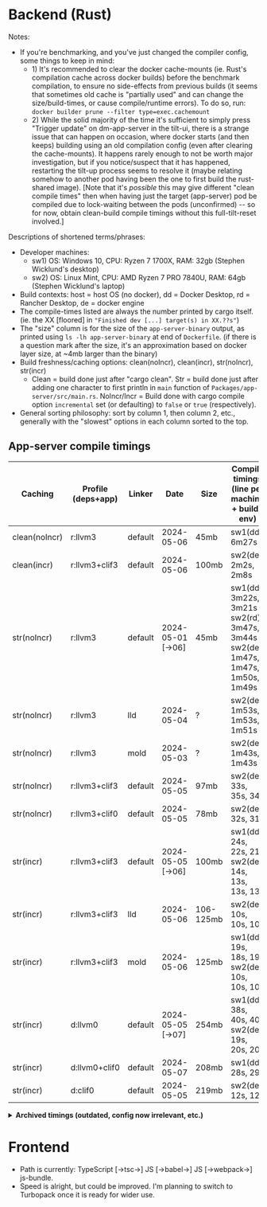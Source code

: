 # Backend (Rust)

Notes:
* If you're benchmarking, and you've just changed the compiler config, some things to keep in mind:
	* 1\) It's recommended to clear the docker cache-mounts (ie. Rust's compilation cache across docker builds) before the benchmark compilation, to ensure no side-effects from previous builds (it seems that sometimes old cache is "partially used" and can change the size/build-times, or cause compile/runtime errors). To do so, run: `docker builder prune --filter type=exec.cachemount`
	* 2\) While the solid majority of the time it's sufficient to simply press "Trigger update" on dm-app-server in the tilt-ui, there is a strange issue that can happen on occasion, where docker starts (and then keeps) building using an old compilation config (even after clearing the cache-mounts). It happens rarely enough to not be worth major investigation, but if you notice/suspect that it has happened, restarting the tilt-up process seems to resolve it (maybe relating somehow to another pod having been the one to first build the rust-shared image). [Note that it's *possible* this may give different "clean compile times" then when having just the target (app-server) pod be compiled due to lock-waiting between the pods (unconfirmed) -- so for now, obtain clean-build compile timings without this full-tilt-reset involved.]

Descriptions of shortened terms/phrases:
* Developer machines:
	* sw1\) OS: Windows 10, CPU: Ryzen 7 1700X, RAM: 32gb (Stephen Wicklund's desktop)
	* sw2\) OS: Linux Mint, CPU: AMD Ryzen 7 PRO 7840U, RAM: 64gb (Stephen Wicklund's laptop)
* Build contexts: host = host OS (no docker), dd = Docker Desktop, rd = Rancher Desktop, de = docker engine
* The compile-times listed are always the number printed by cargo itself. (ie. the XX [floored] in `"Finished dev [...] target(s) in XX.??s"`)
* The "size" column is for the size of the `app-server-binary` output, as printed using `ls -lh app-server-binary` at end of `Dockerfile`. (if there is a question mark after the size, it's an approximation based on docker layer size, at ~4mb larger than the binary)
* Build freshness/caching options: clean(noIncr), clean(incr), str(noIncr), str(incr)
	* Clean = build done just after "cargo clean". Str = build done just after adding one character to first println in `main` function of `Packages/app-server/src/main.rs`. NoIncr/Incr = Build done with cargo compile option `incremental` set (or defaulting) to `false` or `true` (respectively).
* General sorting philosophy: sort by column 1, then column 2, etc., generally with the "slowest" options in each column sorted to the top.

## App-server compile timings

| Caching       | Profile (deps+app) | Linker | Date          | Size      | Compile timings (line per machine + build-env) |
| -             | -             | -       | -                 | -         | - |
| clean(noIncr) | r:llvm3       | default | 2024-05-06        | 45mb      | sw1(dd): 6m27s |
| clean(incr)   | r:llvm3+clif3 | default | 2024-05-06        | 100mb     | sw2(de): 2m2s, 2m8s |
| str(noIncr)   | r:llvm3       | default | 2024-05-01 [->06] | 45mb      | sw1(dd): 3m22s, 3m21s <br> sw2(rd): 3m47s, 3m44s <br> sw2(de): 1m47s, 1m47s, 1m50s, 1m49s |
| str(noIncr)   | r:llvm3       | lld     | 2024-05-04        | ?         | sw2(de): 1m53s, 1m53s, 1m51s |
| str(noIncr)   | r:llvm3       | mold    | 2024-05-03        | ?         | sw2(de): 1m43s, 1m43s |
| str(noIncr)   | r:llvm3+clif3 | default | 2024-05-05        | 97mb      | sw2(de): 33s, 35s, 34s |
| str(noIncr)   | r:llvm3+clif0 | default | 2024-05-05        | 78mb      | sw2(de): 32s, 31s |
| str(incr)     | r:llvm3+clif3 | default | 2024-05-05 [->06] | 100mb     | sw1(dd): 24s, 22s, 21s <br> sw2(de): 14s, 13s, 13s, 13s |
| str(incr)     | r:llvm3+clif3 | lld     | 2024-05-06        | 106-125mb | sw2(de): 10s, 10s, 10s |
| str(incr)     | r:llvm3+clif3 | mold    | 2024-05-06        | 125mb     | sw1(dd): 19s, 18s, 19s <br> sw2(de): 10s, 10s, 10s |
| str(incr)     | d:llvm0       | default | 2024-05-05 [->07] | 254mb     | sw1(dd): 38s, 40s, 40s <br> sw2(de): 19s, 20s, 20s |
| str(incr)     | d:llvm0+clif0 | default | 2024-05-07        | 208mb     | sw1(dd): 28s, 29s |
| str(incr)     | d:clif0       | default | 2024-05-05        | 219mb     | sw2(de): 12s, 12s |

<details><summary><b>Archived timings (outdated, config now irrelevant, etc.)</b></summary>

| Caching       | Profile (deps+app) | Linker | Date        | Size      | Compile timings (line per machine + build-env) |
| -             | -             | -       | -               | -         | - |
| ?             | d:llvm0       | default | 2023-05-26      | ?         | sw1(ho): 7m01s, 5m19s, 5m11s |
| ?             | d:llvm0       | mold    | 2023-05-26      | ?         | sw1(dd): 2m39s, 2m50s |
| ?             | d:clif0       | default | 2023-05-26      | ?         | sw1(ho): 5m55s, 4m25s |
| ?             | d:clif0       | mold    | 2023-05-26      | ?         | sw1(dd): 4m15s, 2m02s, 1m56s |
| ?             | r:llvm3       | default | 2023-05-26      | ?         | sw1(ho): 9m47s, 8m21s |
| ?             | r:llvm3       | mold    | 2023-05-26      | ?         | sw1(dd): 7m25s, 8m53s |
| ?             | r:clif3       | default | 2023-05-26      | ?         | sw1(ho): 5m05s, 4m03s |
| ?             | r:clif3       | mold    | 2023-05-26      | ?         | sw1(dd): 4m00s, 3m35s, 2m04s |
| str(noIncr)   | r:llvm3       | mold    | 2023-05-26      | ~46mb     | sw1(dd): 3m54s, 3m59s, 4m14s ([perf](## "during heavy map-load: 45s,41s to 3000subs [dm debug stats], ~142m,~114m max cpu-usage [kubectl top pod -> app-server], ~15%,~12% max cpu-usage [grafana -> cluster]")) |
| str(noIncr)   | r:clif3       | mold    | 2023-05-26      | ~167mb    | sw1(dd): 2m11s, 2m8s, 2m6s, 2m3s ([perf](## "during heavy map-load: ?,?,42s,40s to 3000subs [dm debug stats], ?,~276m,~334m,~325m max cpu-usage [kubectl top pod -> app-server], ?,~15%,~18%,~18% max cpu-usage [grafana -> cluster]")) |
| str(incr)     | d:llvm0       | mold    | 2023-05-26      | ~341mb    | sw1(ho): 1m01s, 46s <br> sw1(dd): 23s, 24s, 21s ([perf](## "during heavy map-load: 51s,50s,40s to 3000subs [dm debug stats], ~248m,~276m,~365m max cpu-usage [kubectl top pod -> app-server], ~15%,16%,16% max cpu-usage [grafana -> cluster]")) |
| str(incr)     | d:clif0       | mold    | 2023-05-26      | ~225mb    | sw1(ho): 37s, 49s <br> sw1(dd): 30s, 26s, 27s ([perf](## "during heavy map-load: 33s,40s,38s to 3000subs [dm debug stats], ~420m,~410m,~431m max cpu-usage [kubectl top pod -> app-server], ~20%,~17%,~18% max cpu-usage [grafana -> cluster]")) |

</details>

# Frontend

* Path is currently: TypeScript [->tsc->] JS [->babel->] JS [->webpack->] js-bundle.
* Speed is alright, but could be improved. I'm planning to switch to Turbopack once it is ready for wider use.
